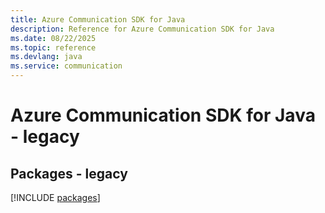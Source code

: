 ```yaml
---
title: Azure Communication SDK for Java
description: Reference for Azure Communication SDK for Java
ms.date: 08/22/2025
ms.topic: reference
ms.devlang: java
ms.service: communication
---
```

# Azure Communication SDK for Java - legacy
## Packages - legacy
[!INCLUDE [packages](communication-index.md)]